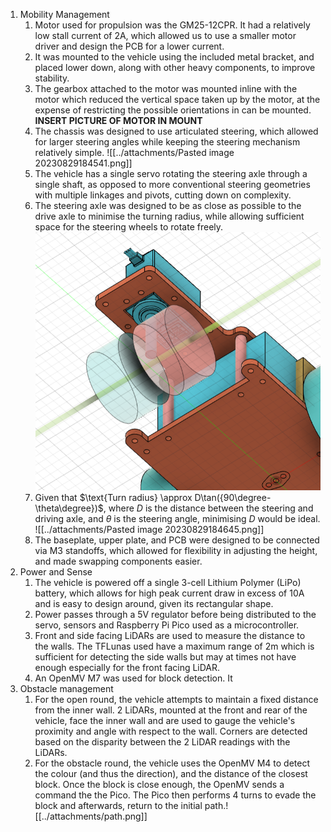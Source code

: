 1. Mobility Management
    1. Motor used for propulsion was the GM25-12CPR. It had a relatively low stall current of 2A, which allowed us to use a smaller motor driver and design the PCB for a lower current.
    2. It was mounted to the vehicle using the included metal bracket, and placed lower down, along with other heavy components, to improve stability.
    3. The gearbox attached to the motor was mounted inline with the motor which reduced the vertical space taken up by the motor, at the expense of restricting the possible orientations in can be mounted. **INSERT PICTURE OF MOTOR IN MOUNT**
    4. The chassis was designed to use articulated steering, which allowed for larger steering angles while keeping the steering mechanism relatively simple. ![[../attachments/Pasted image 20230829184541.png]]
    5. The vehicle has a single servo rotating the steering axle through a single shaft, as opposed to more conventional steering geometries with multiple linkages and pivots, cutting down on complexity.
    6. The steering axle was designed to be as close as possible to the drive axle to minimise the turning radius, while allowing sufficient space for the steering wheels to rotate freely.
       ![../attachments/Pasted image 20230824165650.png](../attachments/Pasted%20image%2020230824165650.png)
    7. Given that $\text{Turn radius} \approx D\tan({90\degree-\theta\degree})$, where $D$ is the distance between the steering and driving axle, and $\theta$ is the steering angle, minimising $D$ would be ideal. ![[../attachments/Pasted image 20230829184645.png]]
    8. The baseplate, upper plate, and PCB were designed to be connected via M3 standoffs, which allowed for flexibility in adjusting the height, and made swapping components easier.
2. Power and Sense
    1. The vehicle is powered off a single 3-cell Lithium Polymer (LiPo) battery, which allows for high peak current draw in excess of 10A and is easy to design around, given its rectangular shape.
    2. Power passes through a 5V regulator before being distributed to the servo, sensors and Raspberry Pi Pico used as a microcontroller.
    3. Front and side facing LiDARs are used to measure the distance to the walls. The TFLunas used have a maximum range of 2m which is sufficient for detecting the side walls but may at times not have enough especially for the front facing LiDAR.
    4. An OpenMV M7 was used for block detection. It 
3. Obstacle management
    1. For the open round, the vehicle attempts to maintain a fixed distance from the inner wall. 2 LiDARs, mounted at the front and rear of the vehicle, face the inner wall and are used to gauge the vehicle's proximity and angle with respect to the wall. Corners are detected based on the disparity between the 2 LiDAR readings with the LiDARs.
    2. For the obstacle round, the vehicle uses the OpenMV M4 to detect the colour (and thus the direction), and the distance of the closest block. Once the block is close enough, the OpenMV sends a command the the Pico. The Pico then performs 4 turns to evade the block and afterwards, return to the initial path.![[../attachments/path.png]]